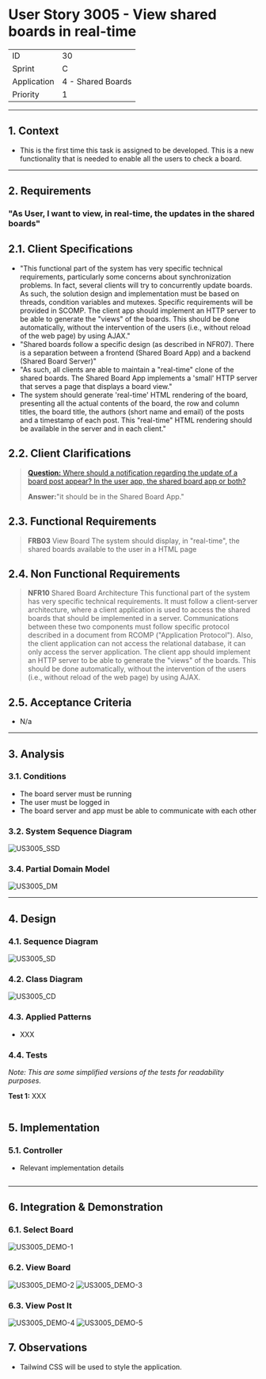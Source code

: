 # User Story 3005 - View shared boards in real-time

|             |                   |
| ----------- | ----------------- |
| ID          | 30                |
| Sprint      | C                 |
| Application | 4 - Shared Boards |
| Priority    | 1                 |

---

## 1. Context

- This is the first time this task is assigned to be developed. This is a new functionality that is needed to enable all the users to check a board.

---

## 2. Requirements

### "As User, I want to view, in real-time, the updates in the shared boards"

## 2.1. Client Specifications

- "This functional part of the system has very specific technical requirements, particularly some concerns about synchronization problems.
  In fact, several clients will try to concurrently update boards.
  As such, the solution design and implementation must be based on threads, condition variables and mutexes. Specific requirements will be provided in SCOMP.
  The client app should implement an HTTP server to be able to generate the "views" of the boards. This should be done automatically, without the intervention of the users (i.e., without reload of the web page) by using AJAX."
- "Shared boards follow a specific design (as described in NFR07). There is a separation between a frontend (Shared Board App) and a backend (Shared Board Server)"
- "As such, all clients are able to maintain a "real-time" clone of the shared boards. The Shared Board App implements a 'small' HTTP server that serves a page that displays a board view."
- The system should generate 'real-time' HTML rendering of the board, presenting all the actual contents of the board, the row and column titles, the board title, the authors (short name and email) of the posts and a timestamp of each post. This "real-time" HTML rendering should be available in the server and in each client."

## 2.2. Client Clarifications

> [**Question:** Where should a notification regarding the update of a board post appear? In the user app, the shared board app or both?](https://moodle.isep.ipp.pt/mod/forum/discuss.php?d=22041)
>
> **Answer:**"it should be in the Shared Board App."

## 2.3. Functional Requirements

> **FRB03** View Board The system should display, in "real-time", the shared boards available to the user in a HTML page

## 2.4. Non Functional Requirements

> **NFR10** Shared Board Architecture This functional part of the system has very specific technical requirements. It must follow a client-server architecture, where a client application is used to access the shared boards that should be implemented in a server. Communications between these two components must follow specific protocol described in a document from RCOMP ("Application Protocol"). Also, the client application can not access the relational database, it can only access the server application. The client app should implement an HTTP server to be able to generate the "views" of the boards. This should be done automatically, without the intervention of the users (i.e., without reload of the web page) by using AJAX.

## 2.5. Acceptance Criteria

- N/a

---

## 3. Analysis

### 3.1. Conditions

- The board server must be running
- The user must be logged in
- The board server and app must be able to communicate with each other

### 3.2. System Sequence Diagram

![US3005_SSD](out/US3005_SSD.svg)

### 3.4. Partial Domain Model

![US3005_DM](out/US3005_DM.svg)

---

## 4. Design

### 4.1. Sequence Diagram

![US3005_SD](out/US3005_SD.svg)

### 4.2. Class Diagram

![US3005_CD](out/US3005_CD.svg)

### 4.3. Applied Patterns

- XXX

### 4.4. Tests

_Note: This are some simplified versions of the tests for readability purposes._

**Test 1:** XXX

```java

```

## 5. Implementation

### 5.1. Controller

- Relevant implementation details

```java

```

---

## 6. Integration & Demonstration

### 6.1. Select Board

![US3005_DEMO-1](US3005_DEMO-1.png)

### 6.2. View Board

![US3005_DEMO-2](US3005_DEMO-2.png)
![US3005_DEMO-3](US3005_DEMO-3.png)

### 6.3. View Post It

![US3005_DEMO-4](US3005_DEMO-4.png)
![US3005_DEMO-5](US3005_DEMO-5.png)

## 7. Observations

- Tailwind CSS will be used to style the application.
